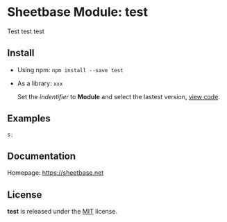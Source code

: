 # Sheetbase Module: test

Test test test

## Install

- Using npm: `npm install --save test`

- As a library: `xxx`

  Set the _Indentifier_ to **Module** and select the lastest version,
  [view code](https://script.google.com/d/xxx/edit?usp=sharing).

## Examples

```ts
s;
```

## Documentation

Homepage: https://sheetbase.net

## License

**test** is released under the [MIT](https://github.com/sheetbase/test/blob/master/LICENSE) license.
